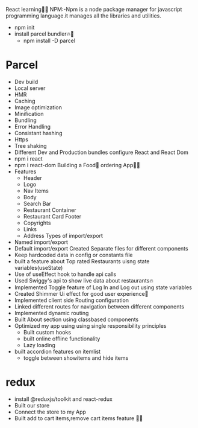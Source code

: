 React learning🚀🚀
NPM:-Npm is a node package manager for javascript programming language.it manages all the libraries and utilities.
- npm init
- install parcel bundler🔥🚀
  - npm install -D parcel
# Parcel
  - Dev build
  - Local server
  - HMR
  - Caching
  - Image optimization
  - Minification
  - Bundling
  - Error Handling
  - Consistant hashing
  - Https
  - Tree shaking
  - Different Dev and Production bundles
configure React and React Dom
  - npm i react
  - npm i react-dom
Building a Food🍔 ordering App🚀🚀
  - Features
     - Header
      - Logo
      - Nav Items
     - Body
      - Search Bar
      - Restaurant Container
      - Restaurant Card
    Footer
      - Copyrights
      - Links
      - Address
Types of import/export
 - Named import/export
 - Default import/export
Created Separate files for different components
 - Keep hardcoded data in config or constants file
- built a feature about Top rated Restaurants uisng state variables(useState)
- Use of useEffect hook to handle api calls
- Used Swiggy's api to show live data about restaurants🔥
- Implemented Toggle feature of Log In and Log out using state variables
- Created Shimmer Ui effect for good user experience👤
- Implemented client side Routing configuration
- Linked different routes for navigation between different components
- Implemented dynamic routing
- Built About section using classbased components
- Optimized my app using using single responsibility principles
   - Built custom hooks
   - built online offline functionality
   - Lazy loading
- built accordion features on itemlist
  - toggle between showitems and hide items
# redux
 - install @reduxjs/toolkit and react-redux
 - Built our store
 - Connect the store to my App
 - Built add to cart items,remove cart items feature
 🚀🚀